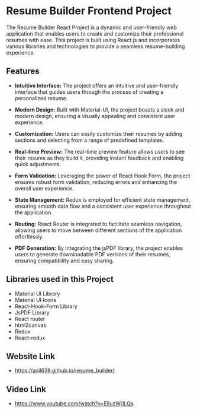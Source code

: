 # Resume Builder Frontend Project

The Resume Builder React Project is a dynamic and user-friendly web application that enables users to create and customize their professional resumes with ease. This project is built using React.js and incorporates various libraries and technologies to provide a seamless resume-building experience.

## Features

- **Intuitive Interface:** The project offers an intuitive and user-friendly interface that guides users through the process of creating a personalized resume.

- **Modern Design:** Built with Material-UI, the project boasts a sleek and modern design, ensuring a visually appealing and consistent user experience.

- **Customization:** Users can easily customize their resumes by adding sections and selecting from a range of predefined templates.

- **Real-time Preview:** The real-time preview feature allows users to see their resume as they build it, providing instant feedback and enabling quick adjustments.

- **Form Validation:** Leveraging the power of React Hook Form, the project ensures robust form validation, reducing errors and enhancing the overall user experience.

- **State Management:** Redux is employed for efficient state management, ensuring smooth data flow and a consistent user experience throughout the application.

- **Routing:** React Router is integrated to facilitate seamless navigation, allowing users to move between different sections of the application effortlessly.

- **PDF Generation:** By integrating the jsPDF library, the project enables users to generate downloadable PDF versions of their resumes, ensuring compatibility and easy sharing.

## Libraries used in this Project

- Material UI Library
- Material UI Icons
- React-Hook-Form Library
- JsPDF Library
- React router
- html2canvas
- Redux
- React-redux

## Website Link

- https://anil639.github.io/resume_builder/

## Video Link

- https://www.youtube.com/watch?v=ElIuzWj1LQs
